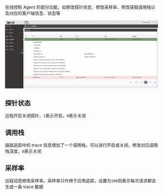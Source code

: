 在线控制 Agent 的部分功能，如修改探针状态、修改采样率、修改获取调用栈以及对应的客户端信息、状态等

![](images/screenshot_1574762356921.png)

## 探针状态
远程开启关闭探针，`1`表示开启，`0`表示关闭

## 调用栈
链路追踪中的 trace 信息增加了一个调用栈，可以进行开启或关闭，修改对应调用栈深度，`0`表示关闭

## 采样率
远程动态修改采样率。采样率只作用于应用追踪，设置为`100`则表示每次请求都会生成一条 trace 数据